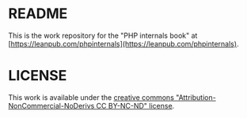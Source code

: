 # README

This is the work repository for the "PHP internals book" at [https://leanpub.com/phpinternals](https://leanpub.com/phpinternals).

# LICENSE

This work is available under the [creative commons "Attribution-NonCommercial-NoDerivs CC BY-NC-ND" license](https://creativecommons.org/licenses/by-nc-nd/4.0/).

